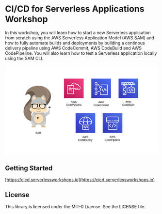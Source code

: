 # CI/CD for Serverless Applications Workshop

In this workshop, you will learn how to start a new Serverless application from scratch using the AWS Serverless Application Model (AWS SAM) and how to fully automate builds and deployments by building a continous delivery pipeline using AWS CodeCommit, AWS CodeBuild and AWS CodePipeline. You will also learn how to test a Serverless application locally using the SAM CLI.

![Image](workshop/static/images/github-home.png)

## Getting Started

[https://cicd.serverlessworkshops.io](https://cicd.serverlessworkshops.io)

## License

This library is licensed under the MIT-0 License. See the LICENSE file.

